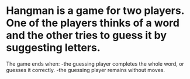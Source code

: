 # Hangman is a game for two players. One of the players thinks of a word and the other tries to guess it by suggesting letters.
The game ends when:
  -the guessing player completes the whole word, or guesses it correctly.
  -the guessing player remains without moves.

